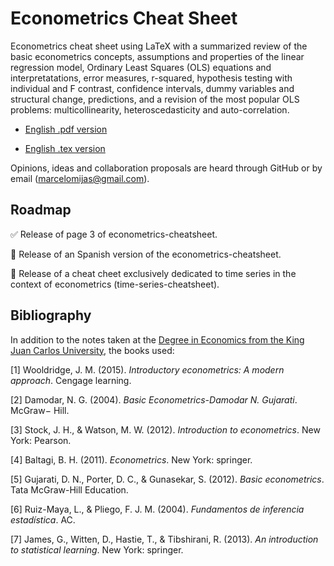 # Econometrics Cheat Sheet

Econometrics cheat sheet using LaTeX with a summarized review of the basic econometrics concepts, assumptions and properties of the linear regression model, Ordinary Least Squares (OLS) equations and interpretatations, error measures, r-squared, hypothesis testing with individual and F contrast, confidence intervals, dummy variables and structural change, predictions, and a revision of the most popular OLS problems: multicollinearity, heteroscedasticity and auto-correlation.

* [English .pdf version](econometrics-cheatsheet/econometrics-cheatsheet-en.pdf)

* [English .tex version](econometrics-cheatsheet/econometrics-cheatsheet-en.tex)


Opinions, ideas and collaboration proposals are heard through GitHub or by email (marcelomijas@gmail.com).

## Roadmap

:white_check_mark: Release of page 3 of econometrics-cheatsheet.

:construction: Release of an Spanish version of the econometrics-cheatsheet.

:construction: Release of a cheat cheet exclusively dedicated to time series in the context of econometrics (time-series-cheatsheet).

## Bibliography

In addition to the notes taken at the [Degree in Economics from the King Juan Carlos University](https://www.urjc.es/universidad/calidad/560-economia), the books used:

[1] Wooldridge, J. M. (2015). *Introductory econometrics: A modern approach*. Cengage learning.

[2] Damodar, N. G. (2004). *Basic Econometrics-Damodar N. Gujarati*. McGraw− Hill.

[3] Stock, J. H., & Watson, M. W. (2012). *Introduction to econometrics*. New York: Pearson.

[4] Baltagi, B. H. (2011). *Econometrics*. New York: springer.

[5] Gujarati, D. N., Porter, D. C., & Gunasekar, S. (2012). *Basic econometrics*. Tata McGraw-Hill Education.

[6] Ruiz-Maya, L., & Pliego, F. J. M. (2004). *Fundamentos de inferencia estadística*. AC.

[7] James, G., Witten, D., Hastie, T., & Tibshirani, R. (2013). *An introduction to statistical learning*. New York: springer.

